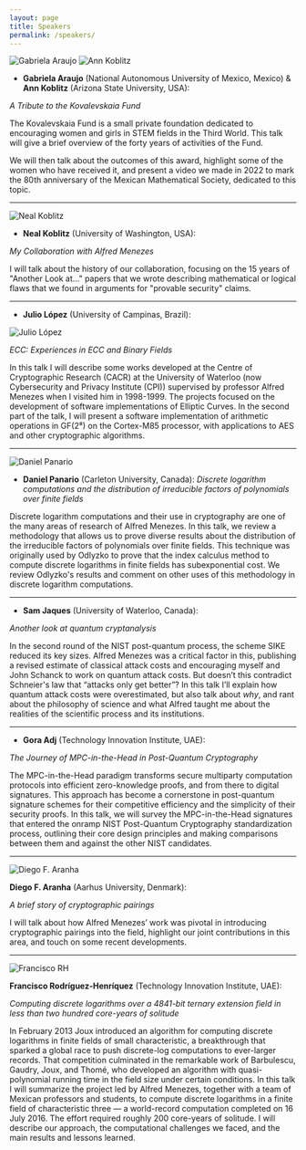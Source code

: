 ```yaml
---
layout: page
title: Speakers
permalink: /speakers/
---
```


<a name="araujo-koblitz"></a>

<img src="/assets/images/araujo.jpg" alt="Gabriela Araujo" class="speaker-img">
<img src="/assets/images/akoblitz.jpg" alt="Ann Koblitz" class="speaker-img">

* **Gabriela Araujo** (National Autonomous University of Mexico, Mexico) & **Ann Koblitz** (Arizona State University, USA):

_A Tribute to the Kovalevskaia Fund_

The Kovalevskaia Fund is a small private foundation dedicated to encouraging women and girls in STEM fields in the Third World.  This talk will give a brief overview of the forty years of activities of the Fund.

We will then talk about the outcomes of this award, highlight some of the women who have received it, and present a video we made in 2022 to mark the 80th anniversary of the Mexican Mathematical Society, dedicated to this topic.

---

<a name="koblitz"></a>

<img src="/assets/images/nkoblitz.jpg" alt="Neal Koblitz" class="speaker-img">

* **Neal Koblitz** (University of Washington, USA):

_My Collaboration with Alfred Menezes_

I will talk about the history of our collaboration, focusing on the 15 years of "Another Look at..." papers that we wrote describing mathematical or logical flaws that we found in arguments for "provable security" claims.

---

<a name="lopez"></a>

* **Julio López** (University of Campinas, Brazil):

<img src="/assets/images/lopez.jpg" alt="Julio López" class="speaker-img">

_ECC: Experiences in ECC and Binary Fields_

In this talk I will describe some works developed at the Centre of Cryptographic Research (CACR) at the University of Waterloo (now  Cybersecurity and Privacy Institute (CPI)) supervised by professor Alfred Menezes when I visited him in 1998-1999. The projects focused on the development of software implementations of Elliptic Curves. In the second part of the talk, I will present a software implementation of arithmetic operations in GF(2⁸) on the Cortex-M85 processor, with applications to AES and other cryptographic algorithms.

<p class="spacer"></p>

---

<a name="panario"></a>

<img src="/assets/images/panario.jpg" alt="Daniel Panario" class="speaker-img">

* **Daniel Panario** (Carleton University, Canada): _Discrete logarithm computations and the distribution of irreducible factors of polynomials over finite fields_

Discrete logarithm computations and their use in cryptography are one of the many areas of research of Alfred Menezes. In this talk, we review a methodology that allows us to prove diverse results about the distribution of the irreducible factors of polynomials over finite fields. This technique was originally used by Odlyzko to prove that the index calculus method to compute discrete logarithms in finite fields has subexponential cost. We review Odlyzko's results and comment on other uses of this methodology in discrete logarithm computations.

<p class="spacer"></p>

---

<a name="jaques"></a>

* **Sam Jaques** (University of Waterloo, Canada):

_Another look at quantum cryptanalysis_

In the second round of the NIST post-quantum process, the scheme SIKE reduced its key sizes. Alfred Menezes was a critical factor in this, publishing a revised estimate of classical attack costs and encouraging myself and John Schanck to work on quantum attack costs. But doesn’t this contradict Schneier's law that “attacks only get better”? In this talk I’ll explain how quantum attack costs were overestimated, but also talk about *why*, and rant about the philosophy of science and what Alfred taught me about the realities of the scientific process and its institutions.

---

<a name="adj"></a>

* **Gora Adj** (Technology Innovation Institute, UAE):

_The Journey of MPC-in-the-Head in Post-Quantum Cryptography_

The MPC-in-the-Head paradigm transforms secure multiparty computation protocols into efficient zero-knowledge proofs, and from there to digital signatures. This approach has become a cornerstone in post-quantum signature schemes for their competitive efficiency and the simplicity of their security proofs. In this talk, we will survey the MPC-in-the-Head signatures that entered the onramp NIST Post-Quantum Cryptography standardization process, outlining their core design principles and making comparisons between them and against the other NIST candidates.

---

<a name="aranha"></a>

<img src="https://pure.au.dk/portal/files-asset/223218861/Diego_AranhaAU_CS_web.jpg?w=150&f=webp" alt="Diego F. Aranha" class="speaker-img">

**Diego F. Aranha** (Aarhus University, Denmark):

_A brief story of cryptographic pairings_

I will talk about how Alfred Menezes’ work was pivotal in introducing cryptographic pairings into the field, highlight our joint contributions in this area, and touch on some recent developments.

<p class="spacer"></p>
<p class="spacer"></p>

---

<a name="rh"></a>

<img src="/assets/images/frh.jpg" alt="Francisco RH" class="speaker-img">

**Francisco Rodríguez-Henríquez** (Technology Innovation Institute, UAE):

_Computing discrete logarithms over a 4841-bit ternary extension field in less than two hundred core-years of solitude_

In February 2013 Joux introduced an algorithm for computing discrete logarithms in finite fields of small characteristic, a breakthrough that sparked a global race to push discrete-log computations to ever-larger records. That competition culminated in the remarkable work of Barbulescu, Gaudry, Joux, and Thomé, who developed an algorithm with quasi-polynomial running time in the field size under certain conditions. In this talk I will summarize the project led by Alfred Menezes, together with a team of Mexican professors and students, to compute discrete logarithms in a finite field of characteristic three — a world-record computation completed on 16 July 2016. The effort required roughly 200 core-years of solitude. I will describe our approach, the computational challenges we faced, and the main results and lessons learned.

